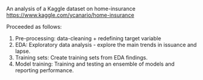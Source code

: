 An analysis of a Kaggle dataset on home-insurance
https://www.kaggle.com/ycanario/home-insurance

Proceeded as follows:
1. Pre-processing: data-cleaning + redefining target variable
2. EDA: Exploratory data analysis - explore the main trends in issuance and lapse.
3. Training sets: Create training sets from EDA findings.
4. Model training: Training and testing an ensemble of models and reporting performance.


 